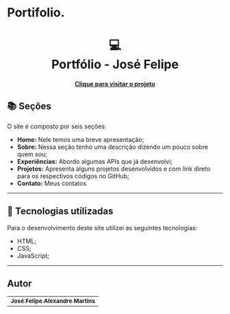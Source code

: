 # Portifolio.
<h1 align="center">
  💻<br>Portfólio - José Felipe
</h1>



<h4 align="center"><a href="https://main--portifolio-jose-felipe.netlify.app/">Clique para visitar o projeto</a></h4>

## 📚 Seções

O site é composto por seis seções:

- **Home:** Nele temos uma breve apresentação;
- **Sobre:** Nessa seção tenho uma descrição dizendo um pouco sobre quem sou;
- **Experiências:** Abordo algumas APIs que já desenvolvi;
- **Projetos:** Apresenta alguns projetos desenvolvidos e com link direto para os respectivos códigos no GitHub;
- **Contato:** Meus contatos

---

## 💼 Tecnologias utilizadas

Para o desenvolvimento deste site utilizei as seguintes tecnologias:

- HTML;
- CSS;
- JavaScript;

---

<h2> Autor</h2>

<table>
  <tr>
    <td align="center">
      <a href="https://github.com/felipealx1">
        <sub>
          <b>José Felipe Alexandre Martins</b>
        </sub>
      </a>
    </td>
  </tr>
</table>

